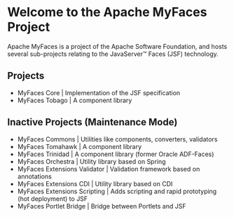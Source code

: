 # Welcome to the Apache MyFaces Project

Apache MyFaces is a project of the Apache Software Foundation, and hosts several sub-projects relating to the JavaServer™ Faces (JSF) technology.

## Projects
* MyFaces Core | Implementation of the JSF specification
* MyFaces Tobago | A component library

## Inactive Projects (Maintenance Mode)
* MyFaces Commons | Utilities like components, converters, validators
* MyFaces Tomahawk | A component library
* MyFaces Trinidad | A component library (former Oracle ADF-Faces)
* MyFaces Orchestra | Utility library based on Spring
* MyFaces Extensions Validator | Validation framework based on annotations
* MyFaces Extensions CDI | Utility library based on CDI
* MyFaces Extensions Scripting | Adds scripting and rapid prototyping (hot deployment) to JSF
* MyFaces Portlet Bridge | Bridge between Portlets and JSF
